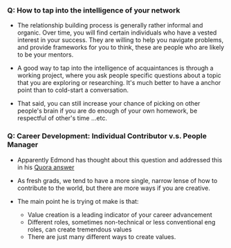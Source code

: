 ### Q: How to tap into the intelligence of your network

* The relationship building process is generally rather informal and organic. Over time, you will find certain individuals who have a vested interest in your success. They are willing to help you navigate problems, and provide frameworks for you to think, these are people who are likely to be your mentors. 

* A good way to tap into the intelligence of acquaintances is through a working project, where you ask people specific questions about a topic that you are exploring or researching. It's much better to have a anchor point than to cold-start a conversation.

* That said, you can still increase your chance of picking on other people's brain if you are do enough of your own homework, be respectful of other's time ...etc.

### Q: Career Development: Individual Contributor v.s. People Manager

* Apparently Edmond has thought about this question and addressed this in his [Quora answer]
* As fresh grads, we tend to have a more single, narrow lense of how to contribute to the world, but there are more ways if you are creative.

* The main point he is trying ot make is that:
	* Value creation is a leading indicator of your career advancement
	* Different roles, sometimes non-technical or less conventional eng roles, can create tremendous values
	* There are just many different ways to create values.

[Quora answer]: https://www.quora.com/Is-staying-an-individual-contributor-software-engineer-your-whole-life-a-good-career-choice
